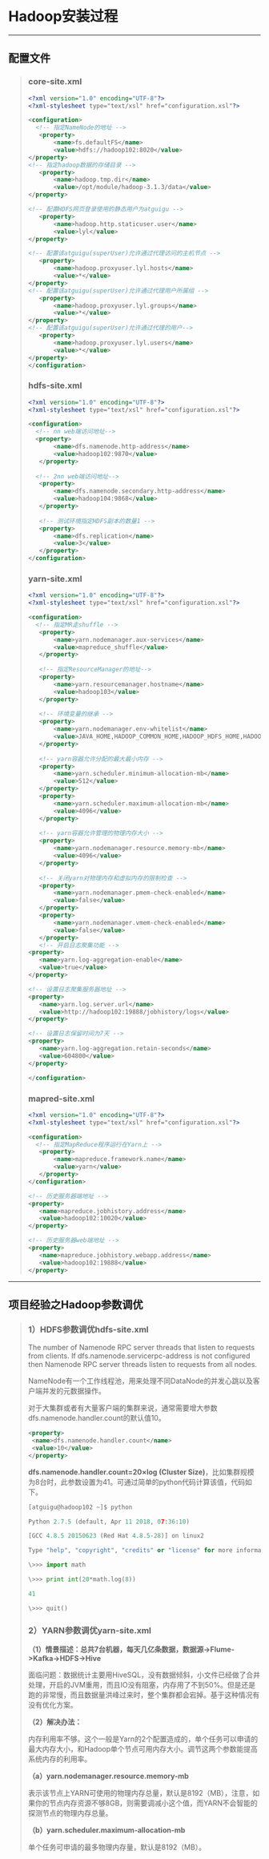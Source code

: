 # Hadoop安装过程

***

## 配置文件

>### core-site.xml
>
>```xml
><?xml version="1.0" encoding="UTF-8"?>
><?xml-stylesheet type="text/xsl" href="configuration.xsl"?>
>
><configuration>
>	<!-- 指定NameNode的地址 -->
>    <property>
>        <name>fs.defaultFS</name>
>        <value>hdfs://hadoop102:8020</value>
></property>
><!-- 指定hadoop数据的存储目录 -->
>    <property>
>        <name>hadoop.tmp.dir</name>
>        <value>/opt/module/hadoop-3.1.3/data</value>
></property>
>
><!-- 配置HDFS网页登录使用的静态用户为atguigu -->
>    <property>
>        <name>hadoop.http.staticuser.user</name>
>        <value>lyl</value>
></property>
>
><!-- 配置该atguigu(superUser)允许通过代理访问的主机节点 -->
>    <property>
>        <name>hadoop.proxyuser.lyl.hosts</name>
>        <value>*</value>
></property>
><!-- 配置该atguigu(superUser)允许通过代理用户所属组 -->
>    <property>
>        <name>hadoop.proxyuser.lyl.groups</name>
>        <value>*</value>
></property>
><!-- 配置该atguigu(superUser)允许通过代理的用户-->
>    <property>
>        <name>hadoop.proxyuser.lyl.users</name>
>        <value>*</value>
></property>
></configuration>
>
>```
>
>### hdfs-site.xml
>
>```xml
><?xml version="1.0" encoding="UTF-8"?>
><?xml-stylesheet type="text/xsl" href="configuration.xsl"?>
>
><configuration>
>	<!-- nn web端访问地址-->
>	<property>
>        <name>dfs.namenode.http-address</name>
>        <value>hadoop102:9870</value>
>    </property>
>    
>	<!-- 2nn web端访问地址-->
>    <property>
>        <name>dfs.namenode.secondary.http-address</name>
>        <value>hadoop104:9868</value>
>    </property>
>    
>    <!-- 测试环境指定HDFS副本的数量1 -->
>    <property>
>        <name>dfs.replication</name>
>        <value>3</value>
>    </property>
></configuration>
>
>```
>
>### yarn-site.xml
>
>```xml
><?xml version="1.0" encoding="UTF-8"?>
><?xml-stylesheet type="text/xsl" href="configuration.xsl"?>
>
><configuration>
>	<!-- 指定MR走shuffle -->
>    <property>
>        <name>yarn.nodemanager.aux-services</name>
>        <value>mapreduce_shuffle</value>
>    </property>
>    
>    <!-- 指定ResourceManager的地址-->
>    <property>
>        <name>yarn.resourcemanager.hostname</name>
>        <value>hadoop103</value>
>    </property>
>    
>    <!-- 环境变量的继承 -->
>    <property>
>        <name>yarn.nodemanager.env-whitelist</name>
>        <value>JAVA_HOME,HADOOP_COMMON_HOME,HADOOP_HDFS_HOME,HADOOP_CONF_DIR,CLASSPATH_PREPEND_DISTCACHE,HADOOP_YARN_HOME,HADOOP_MAPRED_HOME</value>
>    </property>
>    
>    <!-- yarn容器允许分配的最大最小内存 -->
>    <property>
>        <name>yarn.scheduler.minimum-allocation-mb</name>
>        <value>512</value>
>    </property>
>    <property>
>        <name>yarn.scheduler.maximum-allocation-mb</name>
>        <value>4096</value>
>    </property>
>    
>    <!-- yarn容器允许管理的物理内存大小 -->
>    <property>
>        <name>yarn.nodemanager.resource.memory-mb</name>
>        <value>4096</value>
>    </property>
>    
>    <!-- 关闭yarn对物理内存和虚拟内存的限制检查 -->
>    <property>
>        <name>yarn.nodemanager.pmem-check-enabled</name>
>        <value>false</value>
>    </property>
>    <property>
>        <name>yarn.nodemanager.vmem-check-enabled</name>
>        <value>false</value>
>    </property>
>    <!-- 开启日志聚集功能 -->
><property>
>    <name>yarn.log-aggregation-enable</name>
>    <value>true</value>
></property>
>
><!-- 设置日志聚集服务器地址 -->
><property>  
>    <name>yarn.log.server.url</name>  
>    <value>http://hadoop102:19888/jobhistory/logs</value>
></property>
>
><!-- 设置日志保留时间为7天 -->
><property>
>    <name>yarn.log-aggregation.retain-seconds</name>
>    <value>604800</value>
></property>
>
></configuration>
>
>```
>
>### mapred-site.xml
>
>```xml
><?xml version="1.0" encoding="UTF-8"?>
><?xml-stylesheet type="text/xsl" href="configuration.xsl"?>
>
><configuration>
>	<!-- 指定MapReduce程序运行在Yarn上 -->
>    <property>
>        <name>mapreduce.framework.name</name>
>        <value>yarn</value>
>    </property>
></configuration>
>
><!-- 历史服务器端地址 -->
><property>
>    <name>mapreduce.jobhistory.address</name>
>    <value>hadoop102:10020</value>
></property>
>
><!-- 历史服务器web端地址 -->
><property>
>    <name>mapreduce.jobhistory.webapp.address</name>
>    <value>hadoop102:19888</value>
></property>
>
>```
>
>

***

## 项目经验之Hadoop参数调优

>### 1）HDFS参数调优hdfs-site.xml
>
>The number of Namenode RPC server threads that listen to requests from clients. If dfs.namenode.servicerpc-address is not configured then Namenode RPC server threads listen to requests from all nodes.
>
>NameNode有一个工作线程池，用来处理不同DataNode的并发心跳以及客户端并发的元数据操作。
>
>对于大集群或者有大量客户端的集群来说，通常需要增大参数dfs.namenode.handler.count的默认值10。
>
>```xml
><property>
>  <name>dfs.namenode.handler.count</name>
>  <value>10</value>
></property>
>```
>
>**dfs.namenode.handler.count=20×log (Cluster Size)**，比如集群规模为8台时，此参数设置为41。可通过简单的python代码计算该值，代码如下。
>
>```python
>[atguigu@hadoop102 ~]$ python
>
>Python 2.7.5 (default, Apr 11 2018, 07:36:10) 
>
>[GCC 4.8.5 20150623 (Red Hat 4.8.5-28)] on linux2
>
>Type "help", "copyright", "credits" or "license" for more information.
>
>\>>> import math
>
>\>>> print int(20*math.log(8))
>
>41
>
>\>>> quit()
>```
>
>### 2）YARN参数调优yarn-site.xml
>
>**（1）情景描述：总共7台机器，每天几亿条数据，数据源->Flume->Kafka->HDFS->Hive**
>
>面临问题：数据统计主要用HiveSQL，没有数据倾斜，小文件已经做了合并处理，开启的JVM重用，而且IO没有阻塞，内存用了不到50%。但是还是跑的非常慢，而且数据量洪峰过来时，整个集群都会宕掉。基于这种情况有没有优化方案。
>
>**（2）解决办法：**
>
>内存利用率不够。这个一般是Yarn的2个配置造成的，单个任务可以申请的最大内存大小，和Hadoop单个节点可用内存大小。调节这两个参数能提高系统内存的利用率。
>
>**（a）yarn.nodemanager.resource.memory-mb**
>
>表示该节点上YARN可使用的物理内存总量，默认是8192（MB），注意，如果你的节点内存资源不够8GB，则需要调减小这个值，而YARN不会智能的探测节点的物理内存总量。
>
>**（b）yarn.scheduler.maximum-allocation-mb**
>
>单个任务可申请的最多物理内存量，默认是8192（MB）。

